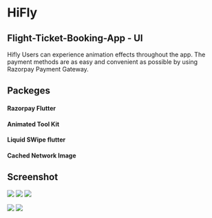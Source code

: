 # HiFly

## Flight-Ticket-Booking-App - UI


Hifly Users can experience animation effects throughout the app. The payment methods are as easy and convenient as possible by using Razorpay Payment Gateway.


## Packeges

#### Razorpay Flutter
#### Animated Tool Kit
#### Liquid SWipe flutter
#### Cached Network Image

## Screenshot

![](screenshots/1.png)
![](screenshots/2.png)
![](screenshots/3.png)


![](screenshots/4.png)
![](screenshots/5.png)
